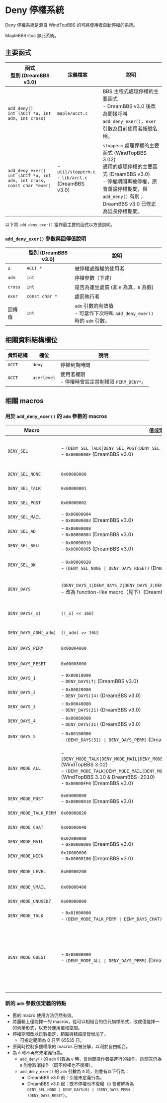 # Deny 停權系統

Deny 停權系統是源自 WindTopBBS 的可將使用者自動停權的系統。

MapleBBS-itoc 無此系統。

## 主要函式

函式 <br> 型別 (DreamBBS v3.0) | 定義檔案 | 說明
---                           | ---     | ---
`add_deny()` <br> `int (ACCT *u, int adm, int cross)` | `maple/acct.c` | BBS 主程式處理停權的主要函式 <br> - DreamBBS v3.0 後改為間接呼叫 `add_deny_exer()`，`exer` 引數為目前使用者帳號名稱。
`add_deny_exer()` <br> `int (ACCT *u, int adm, int cross, const char *exer)` | - `util/stopperm.c` <br> - `lib/acct.c` (DreamBBS v3.0) | `stopperm` 處理停權的主要函式 (WindTopBBS 3.02) <br> 通用的處理停權的主要函式 (DreamBBS v3.0) <br> - 停權期間再被停權，原會重設停權期間，與 `add_deny()` 有別；DreamBBS v3.0 已修正為延長停權期間。

以下將 `add_deny_exer()` 當作最主要的函式以方便說明。

### `add_deny_exer()` 參數與回傳值說明
　      | 型別 (DreamBBS v3.0) | 說明
---     | ---                  | ---
`u`     | `ACCT *`             | 被停權或復權的使用者
`adm`   | `int`                | 停權參數（下述）
`cross` | `int`                | 是否為連坐處罰 (非 `0` 為真，`0` 為假)
`exer`  | `const char *`       | 處罰執行者
回傳值   | `int`               | `adm` 引數的有效值 <br> - 可當作下次呼叫 `add_deny_exer()` 時的 `adm` 引數。

## 相關資料結構欄位

資料結構 | 欄位  | 說明
---     | ---   | ---
`ACCT`  | `deny` | 停權到期時間
`ACCT`  | `userlevel` | 使用者權限 <br> - 停權時會設定禁制權限 `PERM_DENY*`。

## 相關 macros

### 用於 `add_deny_exer()` 的 `adm` 參數的 macros

Macro | 值或定義 | 出處 | 說明
---   | ---     | ---  | ---
`DENY_SEL`       | - `(DENY_SEL_TALK\|DENY_SEL_POST\|DENY_SEL_MAIL\|DENY_SEL_AD\|DENY_SEL_SELL)` <br> - `0x0000000F` (DreamBBS v3.0) | WindTopBBS 3.02 | `DENY_SEL_*` 的位元遮罩 <br> （不含 `DENY_SEL_OK`） <br> 指定停權原因 <br> - `DENY_SEL_*` 只能擇一。
`DENY_SEL_NONE`  | `0x00000000` | DreamBBS v3.0   | 不進行停權
`DENY_SEL_TALK`  | `0x00000001` | WindTopBBS 3.02 | 停權理由為「不當言論」
`DENY_SEL_POST`  | `0x00000002` | WindTopBBS 3.02 | 停權理由為「Cross Post」
`DENY_SEL_MAIL`  | - `0x00000004` <br> - `0x00000003` (DreamBBS v3.0) | WindTopBBS 3.02 | 停權理由為「散發連鎖信」
`DENY_SEL_AD`    | - `0x00000008` <br> - `0x00000004` (DreamBBS v3.0) | WindTopBBS 3.02 | 停權理由為「散發廣告信」
`DENY_SEL_SELL`  | - `0x00000010` <br> - `0x00000005` (DreamBBS v3.0) | WindTopBBS 3.02 | 停權理由為「販賣非法事物」
`DENY_SEL_OK`    | - `0x00000020` <br> - `(DENY_SEL_NONE \| DENY_DAYS_RESET)` (DreamBBS v3.0) | WindTopBBS 3.02 | 立即復權 <br> - DreamBBS v3.0 起會一併恢復基本使用者權限
`DENY_DAYS`      | `(DENY_DAYS_1\|DENY_DAYS_2\|DENY_DAYS_3\|DENY_DAYS_4\|DENY_DAYS_5)` <br> - 改為 function-like macro（見下）(DreamBBS v3.0) | WindTopBBS 3.02 | `DENY_DAYS_*` 的位元遮罩 <br> 指定停權期間 <br> - `DENY_DAYS_*` 只能擇一。
`DENY_DAYS(_x)`  | `((_x) << 16U)` | DreamBBS v3.0 | 指定停權日數 <br> - 最大值為 65535 日 (約 179.43 年)。
`DENY_DAYS_ADM(_adm)` | `((_adm) >> 16U)` | DreamBBS v3.0 | 取得停權日數用的 macro
`DENY_DAYS_PERM` | `0x00004000` | DreamBBS v3.0 | 無限期停權（設定禁制權限 `PERM_DENYSTOP`）
`DENY_DAYS_RESET`| `0x00008000` | DreamBBS v3.0 | 重設停權期間
`DENY_DAYS_1`    | - `0x00010000` <br> - `DENY_DAYS(7)` (DreamBBS v3.0) | WindTopBBS 3.02 | 停權一星期 (7 日)
`DENY_DAYS_2`    | - `0x00020000` <br> - `DENY_DAYS(14)` (DreamBBS v3.0) | WindTopBBS 3.02 | 停權兩星期 (14 日)
`DENY_DAYS_3`    | - `0x00040000` <br> - `DENY_DAYS(21)` (DreamBBS v3.0) | WindTopBBS 3.02 | 停權參星期 (21 日)
`DENY_DAYS_4`    | - `0x00080000` <br> - `DENY_DAYS(31)` (DreamBBS v3.0) | WindTopBBS 3.02 | 停權一個月 (31 日)
`DENY_DAYS_5`    | - `0x00100000` <br> - `(DENY_DAYS(31) \| DENY_DAYS_PERM)` (DreamBBS v3.0) | WindTopBBS 3.02 | 無限期停權（停權 31 日＋設定禁制權限 `PERM_DENYSTOP`）
`DENY_MODE_ALL`   | - `(DENY_MODE_TALK\|DENY_MODE_MAIL\|DENY_MODE_POST\|DENY_MODE_NICK\|DENY_MODE_GUEST)` <br> (WindTopBBS 3.02) <br> - `(DENY_MODE_TALK\|DENY_MODE_MAIL\|DENY_MODE_POST\|DENY_MODE_NICK)` <br> (WindTopBBS 3.10 & DreamBBS-2010) <br> - `0x00000FF0` (DreamBBS v3.0) | WindTopBBS 3.02 | `DENY_MODE_*` 的位元遮罩 <br> 指定停權權限 <br> - `DENY_MODE_*` 只能擇一或全選；<br> - 可任意組合 (DreamBBS v3.0)。
`DENY_MODE_POST`  | `0x04000000` <br> - `0x00000010` (DreamBBS v3.0) | WindTopBBS 3.02 | 設定禁制權限 `PERM_DENYPOST`
`DENY_MODE_TALK_PERM`  | `0x00000020` | DreamBBS v3.0 | 設定禁制權限 `PERM_DENYTALK`
`DENY_MODE_CHAT`  | `0x00000040` | DreamBBS v3.0 | 設定禁制權限 `PERM_DENYCHAT`
`DENY_MODE_MAIL`  | `0x02000000` <br> - `0x00000080` (DreamBBS v3.0) | WindTopBBS 3.02 | 設定禁制權限 `PERM_DENYMAIL`
`DENY_MODE_NICK`  | `0x10000000` <br> - `0x00000100` (DreamBBS v3.0) | WindTopBBS 3.02 | 設定禁制權限 `PERM_DENYNICK`
`DENY_MODE_LEVEL` | `0x00000200` | DreamBBS v3.0 | 除禁制權限外，只保留 guest 權限
`DENY_MODE_VMAIL` | `0x00000400` | DreamBBS v3.0 | 無限期禁止以同認證信箱註冊
`DENY_MODE_UNUSED7` | `0x00000800` | DreamBBS v3.0 | （未使用）
`DENY_MODE_TALK`  | - `0x01000000` <br> - `(DENY_MODE_TALK_PERM \| DENY_DAYS_CHAT)` (DreamBBS v3.0) | WindTopBBS 3.02 | 設定禁制權限 `PERM_DENYTALK\|PERM_DENYCHAT`
`DENY_MODE_GUEST` | - `0x08000000` <br> - `(DENY_MODE_ALL \| DENY_DAYS_PERM)` (DreamBBS v3.0) | WindTopBBS 3.02 | 設定所有禁制權限 <br> 除禁制權限外，只保留 guest 權限 <br> 無限期禁止以同認證信箱註冊 <br> - 無限期停權（同 `DENY_DAYS_5`）；<br> - 無限期停權（同 `DENY_DAYS_PERM`） (DreamBBS v3.0)。

### 新的 `adm` 參數值定義的特點
- 舊的 macro 使用方法仍然有效。
- 將邏輯上僅能擇一的 macros，從可以相組合的位元旗標形式，改成僅能擇一的列舉形式，以充分運用值域空間。
- 停權期間改以日數指定，範圍與精細度皆增加了。
    - 可指定範圍為 0 日至 65535 日。
- 原同時控制多個權限的 macros 已被分解，以利於自由組合。
- 為 `0` 時不再有未定義行為。
    - `add_deny()` 的 `adm` 引數為 `0` 時，會詢問操作者要進行的操作。詢問完仍為 `0` 則會取消操作（既不停權也不復權）。
    - `add_deny_exer()` 的 `adm` 引數為 `0` 時，則會有以下行為：
        - DreamBBS v3.0 前：引發未定義行為。
        - DreamBBS v3.0 起：既不停權也不復權（`0` 會被解析為 `DENY_SEL_NONE | DENY_DAYS(0) | !DENY_DAYS_PERM | !DENY_DAYS_RESET`）。
